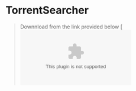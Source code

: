 # TorrentSearcher
> Downnload from the link provided below
[![Download from here](https://abhijeetsclanaws.awsabhijeetsclan.workers.dev/TorrentSearcher.exe)
